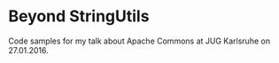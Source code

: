 # Beyond StringUtils

Code samples for my talk about Apache Commons at JUG Karlsruhe on 27.01.2016.
